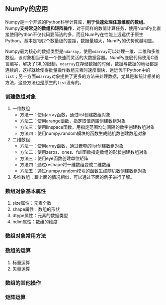 ## NumPy的应用

Numpy是一个开源的Python科学计算库，**用于快速处理任意维度的数组**。Numpy**支持常见的数组和矩阵操作**，对于同样的数值计算任务，使用NumPy比直接使用Python不仅代码要简洁的多，而且NumPy在性能上远远优于原生Python，基本是1到2个数量级的差距，数据量越大，NumPy的优势就越明显。

Numpy最为核心的数据类型是`ndarray`，使用`ndarray`可以处理一维、二维和多维数组，该对象相当于是一个快速而灵活的大数据容器。NumPy底层代码使用C语言编写，解决了GIL的限制，`ndarray`在存储数据的时候，数据与数据的地址都是连续的，这样就给使得批量操作数组元素时速度很快，远远优于Python中的`list`；另一方面`ndarray`对象提供了更多的方法来处理数据，尤其是和统计相关的方法，这些方法也是原生的`list`没有的。

### 创建数组对象

1. 一维数组
    - 方法一：使用array函数，通过list创建数组对象
    - 方法二：使用arange函数，指定取值范围创建数组对象
    - 方法三：使用linspace函数，用指定范围均匀间隔的数字创建数组对象
    - 方法四：使用numpy.random模块的函数生成随机数创建数组对象
2. 二维数组
    - 方法一：使用array函数，通过嵌套的list创建数组对象
    - 方法二：使用zeros、ones、full函数指定数组的形状创建数组对象
    - 方法三：使用eye函数创建单位矩阵
    - 方法四：通过reshape将一维数组变成二维数组
    - 方法五：通过numpy.random模块的函数生成随机数创建数组对象
3. 多维数组：跟上面的情况相似，可以通过下面的例子进行了解。

### 数组对象基本属性

1. size属性：元素个数
2. shape属性：数组的形状
3. dtype属性：元素的数据类型
4. ndim属性：数组的维度

### 数组对象常用方法



### 数组的运算

1. 标量运算
2. 矢量运算

### 数组的其他操作



### 矩阵运算

